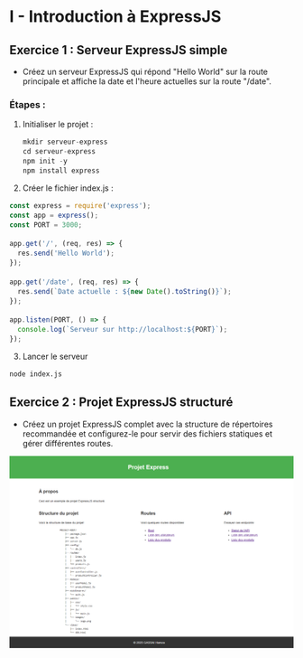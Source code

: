 # I - Introduction à ExpressJS

## Exercice 1 : Serveur ExpressJS simple

- Créez un serveur ExpressJS qui répond "Hello World" sur la route principale et affiche la date et l'heure actuelles sur la route "/date".

### Étapes :
1. Initialiser le projet :
   ```js
   mkdir serveur-express
   cd serveur-express
   npm init -y
   npm install express
    ```
2. Créer le fichier index.js :
```js
const express = require('express');
const app = express();
const PORT = 3000;

app.get('/', (req, res) => {
  res.send('Hello World');
});

app.get('/date', (req, res) => {
  res.send(`Date actuelle : ${new Date().toString()}`);
});

app.listen(PORT, () => {
  console.log(`Serveur sur http://localhost:${PORT}`);
});
```

3. Lancer le serveur
 ```bash
 node index.js
```

## Exercice 2 : Projet ExpressJS structuré

- Créez un projet ExpressJS complet avec la structure de répertoires recommandée et configurez-le pour servir des fichiers statiques et gérer différentes routes.

![partie 1 exercice 2](./demo/p1-exercice-n2.PNG "1. Exercice 2")



